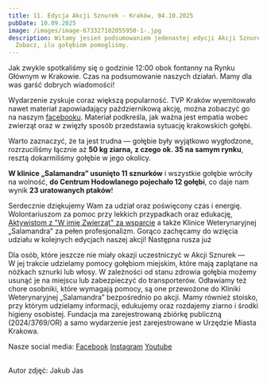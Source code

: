 ```yaml
---
title: 11. Edycja Akcji Sznurek - Kraków, 04.10.2025
pubDate: 10.09.2025
image: /images/image-673327102055950-1-.jpg
description: Witamy jesień podsumowaniem jedenastej edycji Akcji Sznurek!
  Zobacz, ilu gołębiom pomogliśmy.
---
```

Jak zwykle spotkaliśmy się o godzinie 12:00 obok fontanny na Rynku Głównym w Krakowie. Czas na podsumowanie naszych działań. Mamy dla was garść dobrych wiadomości!

Wydarzenie zyskuje coraz większą popularność. TVP Kraków wyemitowało nawet materiał zapowiadający październikową akcję, można zobaczyć go na naszym [facebooku](https://www.facebook.com/share/v/1BYdkQc44R/). Materiał podkreśla, jak ważna jest empatia wobec zwierząt oraz w zwięzły sposób przedstawia sytuację krakowskich gołębi. 

Warto zaznaczyć, że ta jest trudna —  gołębie były wyjątkowo wygłodzone, rozrzuciliśmy łącznie aż **50 kg ziarna,** **z czego ok. 35 na samym rynku**, resztą dokarmiliśmy gołębie w jego okolicy. 

**W klinice „Salamandra” usunięto 11 sznurków** i wszystkie gołębie wróciły na wolność, 
**do Centrum Hodowlanego pojechało 12 gołębi**, co daje nam wynik **23 uratowanych ptaków**!

Serdecznie dziękujemy Wam za udział oraz poświęcony czas i energię. Wolontariuszom za pomoc przy lekkich przypadkach oraz edukację, [Aktywistom z "W imię Zwierząt" za wsparcie](https://www.facebook.com/reel/24472734785762431) a także Klinice Weterynaryjnej „Salamandra” za pełen profesjonalizm. Gorąco zachęcamy do wzięcia udziału w kolejnych edycjach naszej akcji! Następna rusza już

Dla osób, które jeszcze nie miały okazji uczestniczyć w Akcji Sznurek — \
W jej trakcie udzielamy pomocy gołębiom miejskim, które mają zaplątane na nóżkach sznurki lub włosy. W zależności od stanu zdrowia gołębia możemy usunąć je na miejscu lub zabezpieczyć do transporterów. Odławiamy też chore osobniki, które wymagają pomocy, są one przewożone do Kliniki Weterynaryjnej „Salamandra” bezpośrednio po akcji. Mamy również stoisko, przy którym udzielamy informacji, edukujemy oraz rozdajemy ziarno i środki higieny osobistej. Fundacja ma zarejestrowaną zbiórkę publiczną (2024/3769/OR) a samo wydarzenie jest zarejestrowane w Urzędzie Miasta Krakowa.

Nasze social media: 
[Facebook](<>) 
[Instagram](<>)
[Youtube](<>)

\
Autor zdjęć: Jakub Jas
